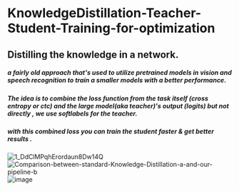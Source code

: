 # KnowledgeDistillation-Teacher-Student-Training-for-optimization

## Distilling the knowledge in a network.

##### a fairly old approach that's used to utilize pretrained models in vision and speech recognition to train a smaller models with a better performance.

##### The idea is to combine the loss function from the task itself (cross entropy or ctc) and the large model(aka teacher)'s output (logits) but not directly , we use softlabels for the teacher.

##### with this combined loss you can train the student faster & get better results .

![1_DdClMPqhErordaun8Dw14Q](https://user-images.githubusercontent.com/64399795/222950410-8f2e7ceb-7aec-4eae-8eff-f6f3e764cfc7.png)
![Comparison-between-standard-Knowledge-Distillation-a-and-our-pipeline-b](https://user-images.githubusercontent.com/64399795/222950425-5687bdfd-b832-4f17-af2e-4661ccdbabe4.png)
![image](https://user-images.githubusercontent.com/64399795/222950465-d3f43ff3-38ed-47d3-8f03-ce85c83b47fc.png)
